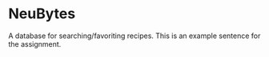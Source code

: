 # NeuBytes
 A database for searching/favoriting recipes.
 This is an example sentence for the assignment.
